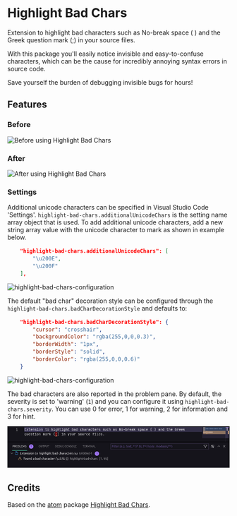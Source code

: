# Highlight Bad Chars

Extension to highlight bad characters such as No-break space ( ) and the Greek question mark (;) in your source files.

With this package you'll easily notice invisible and easy-to-confuse characters, which can be the cause for incredibly annoying syntax errors in source code.

Save yourself the burden of debugging invisible bugs for hours!

## Features

### Before

![Before using Highlight Bad Chars](https://raw.githubusercontent.com/WengerK/vscode-highlight-bad-chars/master/images/before.png)

### After

![After using Highlight Bad Chars](https://raw.githubusercontent.com/WengerK/vscode-highlight-bad-chars/master/images/after.png)

### Settings

Additional unicode characters can be specified in Visual Studio Code 'Settings'.
`highlight-bad-chars.additionalUnicodeChars` is the setting name array object that is used. To add additional unicode characters, add a new string array value with the unicode character to mark as shown in example below.

```json
    "highlight-bad-chars.additionalUnicodeChars": [
        "\u200E",
        "\u200F"
    ],
```

![highlight-bad-chars-configuration](https://raw.githubusercontent.com/WengerK/vscode-highlight-bad-chars/master/images/highlight-bad-chars-configuration.settings.png)

The default "bad char" decoration style can be configured through the
`highlight-bad-chars.badCharDecorationStyle` and defaults to:

```json
    "highlight-bad-chars.badCharDecorationStyle": {
        "cursor": "crosshair",
        "backgroundColor": "rgba(255,0,0,0.3)",
        "borderWidth": "1px",
        "borderStyle": "solid",
        "borderColor": "rgba(255,0,0,0.6)"
    }
```

![highlight-bad-chars-configuration](https://raw.githubusercontent.com/WengerK/vscode-highlight-bad-chars/master/images/highlight-bad-chars-decoration.settings.png)

The bad characters are also reported in the problem pane. By default, the severity is set to 'warning' (`1`) and you can configure it using `highlight-bad-chars.severity`. You can use 0 for error, 1 for warning, 2 for information and 3 for hint.

![highlight-bad-chars-configuration](https://raw.githubusercontent.com/WengerK/vscode-highlight-bad-chars/master/images/highlight-bad-chars-problems.settings.png)

## Credits

Based on the [atom](https://atom.io/) package [Highlight Bad Chars](https://atom.io/packages/highlight-bad-chars).
